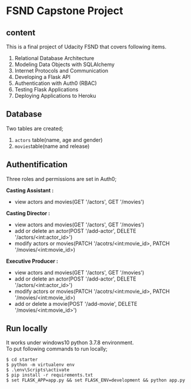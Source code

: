 # FSND Capstone Project
## content
This is a final project of Udacity FSND that covers following items.
1. Relational Database Architecture
2. Modeling Data Objects with SQLAlchemy
3. Internet Protocols and Communication
4. Developing a Flask API
5. Authentication with Auth0 (RBAC)
6. Testing Flask Applications
7. Deploying Applications to Heroku

## Database
Two tables are created;
1. `actors` table(name, age and gender)
2. `movies`table(name and release) 

## Authentification
Three roles and permissions are set in Auth0;

**Casting Assistant :** <br>
- view actors and movies(GET '/actors', GET '/movies')<br>

**Casting Director :** <br>
- view actors and movies(GET '/actors', GET '/movies')<br>
- add or delete an actor(POST '/add-actor', DELETE '/actors/\<int:actor_id>')<br>
- modify actors or movies(PATCH '/acotrs/\<int:movie_id>, PATCH '/movies/\<int:movie_id>) <br>

**Executive Producer :**<br>
- view actors and movies(GET '/actors', GET '/movies')<br>
- add or delete an actor(POST '/add-actor', DELETE '/actors/\<int:actor_id>')<br>
- modify actors or movies(PATCH '/acotrs/\<int:movie_id>, PATCH '/movies/\<int:movie_id>) <br>
- add or delete a movie(POST '/add-movie', DELETE '/movies/\<int:movie_id>')<br> 


## Run locally
It works under windows10 python 3.7.8 environment. <br>
To put following commands to run locally;

`$ cd starter`<br>
`$ python -m virtualenv env`<br>
`$ .\env\Scripts\activate`<br>
`$ pip install -r requirements.txt`<br>
`$ set FLASK_APP=app.py && set FLASK_ENV=development && python app.py`<br>
